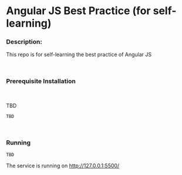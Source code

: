 # Angular JS Best Practice (for self-learning)

### Description:

This repo is for self-learning the best practice of Angular JS

<br />

### Prerequisite Installation

<br />

TBD

```
TBD
```

<br />

### Running

```
TBD
```

The service is running on http://127.0.0.1:5500/
